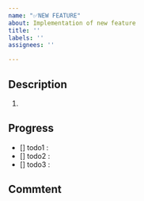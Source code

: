 ```yaml
---
name: "✅NEW FEATURE"
about: Implementation of new feature
title: ''
labels: ''
assignees: ''

---
```


## Description
1.

## Progress
- [] todo1 : 
- [] todo2 : 
- [] todo3 :

## Commtent
